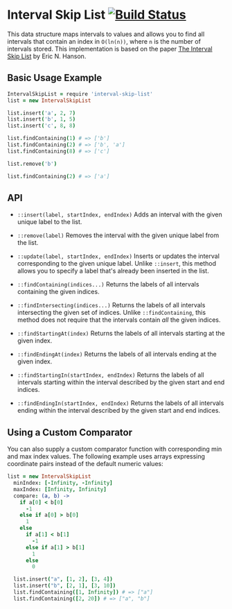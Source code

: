 # Interval Skip List [![Build Status](https://travis-ci.org/atom/interval-skip-list.png)](https://travis-ci.org/atom/interval-skip-list)

This data structure maps intervals to values and allows you to find all
intervals that contain an index in `O(ln(n))`, where `n` is the number of
intervals stored. This implementation is based on the paper
[The Interval Skip List](https://www.cise.ufl.edu/tr/DOC/REP-1992-45.pdf) by
Eric N. Hanson.

## Basic Usage Example

```coffee
IntervalSkipList = require 'interval-skip-list'
list = new IntervalSkipList

list.insert('a', 2, 7)
list.insert('b', 1, 5)
list.insert('c', 8, 8)

list.findContaining(1) # => ['b']
list.findContaining(2) # => ['b', 'a']
list.findContaining(8) # => ['c']

list.remove('b')

list.findContaining(2) # => ['a']
```

## API

* `::insert(label, startIndex, endIndex)`
  Adds an interval with the given unique label to the list.

* `::remove(label)`
  Removes the interval with the given unique label from the list.

* `::update(label, startIndex, endIndex)`
  Inserts or updates the interval corresponding to the given unique label.
  Unlike `::insert`, this method allows you to specify a label that's already
  been inserted in the list.

* `::findContaining(indices...)`
  Returns the labels of all intervals containing the given indices.

* `::findIntersecting(indices...)`
  Returns the labels of all intervals intersecting the given set of indices.
  Unlike `::findContaining`, this method does not require that the intervals
  contain *all* the given indices.

* `::findStartingAt(index)`
  Returns the labels of all intervals starting at the given index.

* `::findEndingAt(index)`
  Returns the labels of all intervals ending at the given index.

* `::findStartingIn(startIndex, endIndex)`
  Returns the labels of all intervals starting within the interval described by
  the given start and end indices.

* `::findEndingIn(startIndex, endIndex)`
  Returns the labels of all intervals ending within the interval described by
  the given start and end indices.

## Using a Custom Comparator

You can also supply a custom comparator function with corresponding min and max
index values. The following example uses arrays expressing coordinate pairs
instead of the default numeric values:

```coffee
list = new IntervalSkipList
  minIndex: [-Infinity, -Infinity]
  maxIndex: [Infinity, Infinity]
  compare: (a, b) ->
    if a[0] < b[0]
      -1
    else if a[0] > b[0]
      1
    else
      if a[1] < b[1]
        -1
      else if a[1] > b[1]
        1
      else
        0

  list.insert("a", [1, 2], [3, 4])
  list.insert("b", [2, 1], [3, 10])
  list.findContaining([1, Infinity]) # => ["a"]
  list.findContaining([2, 20]) # => ["a", "b"]
```
